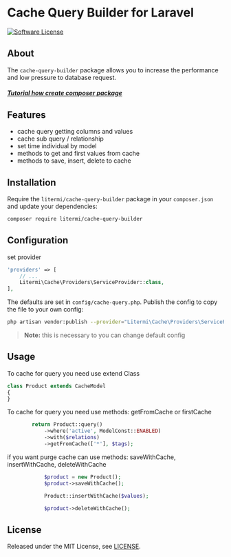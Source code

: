 # Cache Query Builder for Laravel

[![Software License][ico-license]](LICENSE.md)

## About

The `cache-query-builder` package allows you to increase the performance and low pressure to database request.

##### [Tutorial how create composer package](https://cirelramos.blogspot.com/2022/04/how-create-composer-package.html)

## Features

* cache query getting columns and values
* cache sub query / relationship
* set time individual by model
* methods to get and first values from cache
* methods to save, insert, delete to cache

## Installation

Require the `litermi/cache-query-builder` package in your `composer.json` and update your dependencies:
```sh
composer require litermi/cache-query-builder
```


## Configuration

set provider

```php
'providers' => [
    // ...
    Litermi\Cache\Providers\ServiceProvider::class,
],
```


The defaults are set in `config/cache-query.php`. Publish the config to copy the file to your own config:
```sh
php artisan vendor:publish --provider="Litermi\Cache\Providers\ServiceProvider"
```

> **Note:** this is necessary to you can change default config



## Usage

To cache for query you need use extend Class

```php
class Product extends CacheModel
{
}
```

To cache for query you need use methods: getFromCache or firstCache

```php
        return Product::query()
            ->where('active', ModelConst::ENABLED)
            ->with($relations)
            ->getFromCache(['*'], $tags);
```


if you want purge cache can use methods: saveWithCache, insertWithCache, deleteWithCache

```php
            $product = new Product();
            $product->saveWithCache();
```

```php
            Product::insertWithCache($values);
```

```php
            $product->deleteWithCache();
```



## License

Released under the MIT License, see [LICENSE](LICENSE).


[ico-license]: https://img.shields.io/badge/license-MIT-brightgreen.svg?style=flat-square


